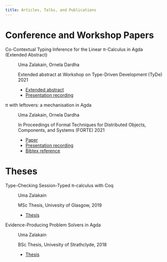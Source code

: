 ```yaml
---
title: Articles, Talks, and Publications
---
```


# Conference and Workshop Papers

<dl>
  <dt>Co-Contextual Typing Inference for the Linear π-Calculus in Agda (Extended Abstract)</dt>
  <dd>
  <div class="paper-authorship">
  <p class="authors">Uma Zalakain, Ornela Dardha</p>
  <p class="venue">Extended abstract at Workshop on Type-Driven Development (TyDe) 2021</p>
  </div>
  <ul class="paper-links">
  <li class="paper"><a href="/static/ZDb21/paper.pdf">Extended abstract</a></li>
  <li class="recording"><a href="/static/ZDb21/presentation.mp4">Presentation recording</a></li>
  </ul>
  </dd>

  <dt>π with leftovers: a mechanisation in Agda</dt>
  <dd>
  <div class="paper-authorship">
  <p class="authors">Uma Zalakain, Ornela Dardha</p>
  <p class="venue">In Proceedings of Formal Techniques for Distributed Objects, Components, and Systems (FORTE) 2021</p>
  </div>
  <ul class="paper-links">
  <li class="paper"><a href="/static/ZDa21/paper.pdf">Paper</a></li>
  <li class="recording"><a href="https://youtu.be/KYbjsenh2iM">Presentation recording</a></li>
  <li class="reference"><a href="https://dblp.uni-trier.de/rec/conf/forte/ZalakainD21.html?view=bibtex">Bibtex reference</a></li>
  </ul>
  </dd>
</dl>


<!-- # Drafts and Submissions -->

# Theses

<dl>
  <dt>Type-Checking Session-Typed π-calculus with Coq</dt>
  <dd>
  <div class="paper-authorship">
  <p class="authors">Uma Zalakain</p>
  <p class="venue">MSc Thesis, Univesity of Glasgow, 2019</p>
  </div>
  <ul class="paper-links">
  <li class="paper"><a href="/static/Z19/msc-thesis.pdf">Thesis</a></li>
  </ul>
  </dd>

  <dt>Evidence-Producing Problem Solvers in Agda</dt>
  <dd>
  <div class="paper-authorship">
  <p class="authors">Uma Zalakain</p>
  <p class="venue">BSc Thesis, Univesity of Strathclyde, 2018</p>
  </div>
  <ul class="paper-links">
  <li class="paper"><a href="/static/Z18/bsc-thesis.pdf">Thesis</a></li>
  </ul>
  </dd>
</dl>
